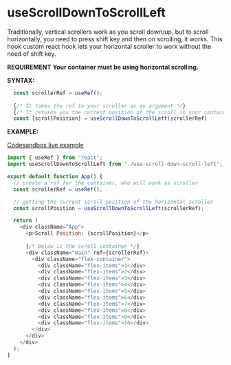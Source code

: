 # useScrollDownToScrollLeft

Traditionally, vertical scrollers work as you scroll down/up, but to scroll horizontally, you need to press shift key and then on scrolling, it works.
This hook custom react hook lets your horizontal scroller to work without the need of shift key.

**REQUIREMENT**
**Your container must be using horizontal scrolling.**

**SYNTAX:**
```js
  const scrollerRef = useRef();
  
  {/* It takes the ref to your scroller as an argument */}
  {/* It returns you the current position of the scroll in your container */}
  const [scrollPosition] = useScrollDownToScrollLeft(scrollerRef)
```

**EXAMPLE:**

[Codesandbox live example](https://codesandbox.io/s/usedowntoscrollleft-pu9ii?file=/src/App.js)

```js
import { useRef } from "react";
import useScrollDownToScrollLeft from "./use-scroll-down-scroll-left";

export default function App() {
  // create a ref for the container, who will work as scroller
  const scrollerRef = useRef();

  // getting the current scroll position of the horizontal scroller
  const scrollPosition = useScrollDownToScrollLeft(scrollerRef);

  return (
    <div className="App">
      <p>Scroll Position: {scrollPosition}</p>
      
      {/* Below is the scroll container */}
      <div className="main" ref={scrollerRef}>
        <div className="flex-container">
          <div className="flex-items">1</div>
          <div className="flex-items">2</div>
          <div className="flex-items">3</div>
          <div className="flex-items">4</div>
          <div className="flex-items">5</div>
          <div className="flex-items">6</div>
          <div className="flex-items">7</div>
          <div className="flex-items">8</div>
          <div className="flex-items">9</div>
          <div className="flex-items">10</div>
        </div>
      </div>
    </div>
  );
}
```
